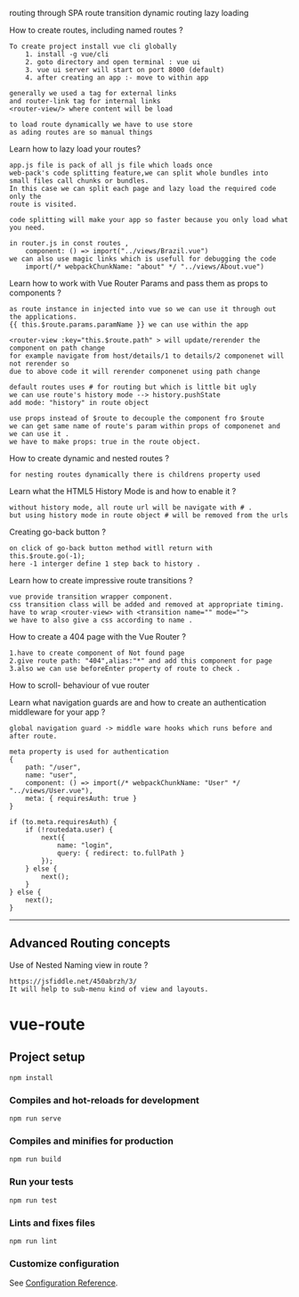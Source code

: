routing through SPA
route transition
dynamic routing
lazy loading

How to create routes, including named routes ?

    To create project install vue cli globally
        1. install -g vue/cli
        2. goto directory and open terminal : vue ui
        3. vue ui server will start on port 8000 (default)
        4. after creating an app :- move to within app 

    generally we used a tag for external links
    and router-link tag for internal links
    <router-view/> where content will be load

    to load route dynamically we have to use store
    as ading routes are so manual things



Learn how to lazy load your routes? 

    app.js file is pack of all js file which loads once 
    web-pack's code splitting feature,we can split whole bundles into 
    small files call chunks or bundles.
    In this case we can split each page and lazy load the required code only the 
    route is visited.

    code splitting will make your app so faster because you only load what you need.

    in router.js in const routes ,
        component: () => import("../views/Brazil.vue")
    we can also use magic links which is usefull for debugging the code
        import(/* webpackChunkName: "about" */ "../views/About.vue") 


Learn how to work with Vue Router Params and pass them as props to components ?

    as route instance in injected into vue so we can use it through out the applications.
    {{ this.$route.params.paramName }} we can use within the app

    <router-view :key="this.$route.path" > will update/rerender the component on path change 
    for example navigate from host/details/1 to details/2 componenet will not rerender so 
    due to above code it will rerender componenet using path change

    default routes uses # for routing but which is little bit ugly
    we can use route's history mode --> history.pushState
    add mode: "history" in route object 

    use props instead of $route to decouple the component fro $route
    we can get same name of route's param within props of componenet and we can use it .
    we have to make props: true in the route object.

How to create dynamic and nested routes ?

    for nesting routes dynamically there is childrens property used 

Learn what the HTML5 History Mode is and how to enable it ?
    
    without history mode, all route url will be navigate with # .
    but using history mode in route object # will be removed from the urls

Creating go-back button ?
    
    on click of go-back button method witll return with this.$route.go(-1);
    here -1 interger define 1 step back to history . 

Learn how to create impressive route transitions ?
    
    vue provide transition wrapper component.
    css transition class will be added and removed at appropriate timing.
    have to wrap <router-view> with <transition name="" mode="">
    we have to also give a css according to name .

How to create a 404 page with the Vue Router ?
    
    1.have to create component of Not found page
    2.give route path: "404",alias:"*" and add this component for page
    3.also we can use beforeEnter property of route to check .

How to scroll- behaviour of vue router 


Learn what navigation guards are and how to create an authentication middleware for your app ?
    
    global navigation guard -> middle ware hooks which runs before and after route.
    
    meta property is used for authentication
    {   
        path: "/user",
        name: "user",
        component: () => import(/* webpackChunkName: "User" */ "../views/User.vue"),
        meta: { requiresAuth: true }
    }

    if (to.meta.requiresAuth) {
        if (!routedata.user) {
            next({
                name: "login",
                query: { redirect: to.fullPath }
            });
        } else {
            next();
        }
    } else {
        next();
    }
    
---------------------------------------------------------------------------------------------------------------------------
Advanced Routing concepts
---------------------------------------------------------------------------------------------------------------------------

Use of Nested Naming view in route ?

    https://jsfiddle.net/450abrzh/3/
    It will help to sub-menu kind of view and layouts.
    


# vue-route

## Project setup
```
npm install
```

### Compiles and hot-reloads for development
```
npm run serve
```

### Compiles and minifies for production
```
npm run build
```

### Run your tests
```
npm run test
```

### Lints and fixes files
```
npm run lint
```

### Customize configuration
See [Configuration Reference](https://cli.vuejs.org/config/).
